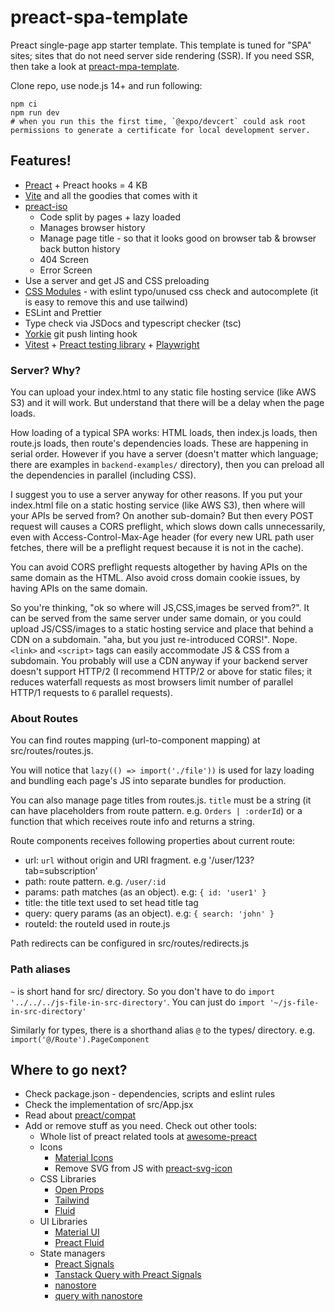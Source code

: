 # preact-spa-template

Preact single-page app starter template. This template is tuned for "SPA" sites; sites that do not need server side rendering (SSR). If you need SSR, then take a look at [preact-mpa-template](https://github.com/Munawwar/preact-mpa-template).

Clone repo, use node.js 14+ and run following:

```
npm ci
npm run dev
# when you run this the first time, `@expo/devcert` could ask root permissions to generate a certificate for local development server.
```

## Features!

- [Preact](https://github.com/preactjs/preact) + Preact hooks = 4 KB
- [Vite](https://vitejs.dev) and all the goodies that comes with it
- [preact-iso](https://github.com/preactjs/preact-iso)
  - Code split by pages + lazy loaded
  - Manages browser history
  - Manage page title - so that it looks good on browser tab & browser back button history
  - 404 Screen
  - Error Screen
- Use a server and get JS and CSS preloading
- [CSS Modules](https://github.com/css-modules/css-modules) - with eslint typo/unused css check and autocomplete (it is easy to remove this and use tailwind)
- ESLint and Prettier
- Type check via JSDocs and typescript checker (tsc)
- [Yorkie](https://www.npmjs.com/package/yorkie) git push linting hook
- [Vitest](https://vitest.dev/) + [Preact testing library](https://preactjs.com/guide/v10/preact-testing-library/) + [Playwright](https://playwright.dev/)

### Server? Why?

You can upload your index.html to any static file hosting service (like AWS S3) and it will work. But understand that there will be a delay when the page loads.

How loading of a typical SPA works: HTML loads, then index.js loads, then route.js loads, then route's dependencies loads. These are happening in serial order. However if you have a server (doesn't matter which language; there are examples in `backend-examples/` directory), then you can preload all the dependencies in parallel (including CSS).

I suggest you to use a server anyway for other reasons. If you put your index.html file on a static hosting service (like AWS S3), then where will your APIs be served from? On another sub-domain? But then every POST request will causes a CORS preflight, which slows down calls unnecessarily, even with Access-Control-Max-Age header (for every new URL path user fetches, there will be a preflight request because it is not in the cache).

You can avoid CORS preflight requests altogether by having APIs on the same domain as the HTML. Also avoid cross domain cookie issues, by having APIs on the same domain.

So you're thinking, "ok so where will JS,CSS,images be served from?". It can be served from the same server under same domain, or you could upload JS/CSS/images to a static hosting service and place that behind a CDN on a subdomain. "aha, but you just re-introduced CORS!". Nope. `<link>` and `<script>` tags can easily accommodate JS & CSS from a subdomain. You probably will use a CDN anyway if your backend server doesn't support HTTP/2 (I recommend HTTP/2 or above for static files; it reduces waterfall requests as most browsers limit number of parallel HTTP/1 requests to `6` parallel requests).

### About Routes

You can find routes mapping (url-to-component mapping) at src/routes/routes.js.

You will notice that <code>lazy(() =&gt; import('./file'))</code> is
used for lazy loading and bundling each page's JS into separate bundles
for production.

You can also manage page titles from routes.js. `title` must be a string (it can have placeholders from route pattern. e.g. `Orders | :orderId`) or a function that which receives route info and returns a string.

Route components receives following properties about current route:

- url: `url` without origin and URI fragment. e.g '/user/123?tab=subscription'
- path: route pattern. e.g. `/user/:id`
- params: path matches (as an object). e.g: `{ id: 'user1' }`
- title: the title text used to set head title tag
- query: query params (as an object). e.g: `{ search: 'john' }`
- routeId: the routeId used in route.js

Path redirects can be configured in src/routes/redirects.js

### Path aliases

`~` is short hand for src/ directory. So you don't have to do `import '../../../js-file-in-src-directory'`. You can just do `import '~/js-file-in-src-directory'`

Similarly for types, there is a shorthand alias `@` to the types/ directory. e.g. `import('@/Route').PageComponent`

## Where to go next?

- Check package.json - dependencies, scripts and eslint rules
- Check the implementation of src/App.jsx
- Read about [preact/compat](https://preactjs.com/guide/v10/switching-to-preact/)
- Add or remove stuff as you need. Check out other tools:
  - Whole list of preact related tools at [awesome-preact](https://github.com/preactjs/awesome-preact)
  - Icons
    - [Material Icons](https://github.com/material-icons/material-icons)
    - Remove SVG from JS with [preact-svg-icon](https://www.npmjs.com/package/preact-svg-icon)
  - CSS Libraries
    - [Open Props](https://open-props.style)
    - [Tailwind](https://tailwindcss.com)
    - [Fluid](https://fluid.tw/)
  - UI Libraries
    - [Material UI](https://github.com/mui/material-ui/tree/master/examples/material-preact)
    - [Preact Fluid](https://github.com/ajainvivek/preact-fluid)
  - State managers
    - [Preact Signals](https://preactjs.com/guide/v10/signals/)
    - [Tanstack Query with Preact Signals](https://www.npmjs.com/package/@preact-signals/query)
    - [nanostore](https://github.com/nanostores/nanostores)
    - [query with nanostore](https://github.com/nanostores/query)
